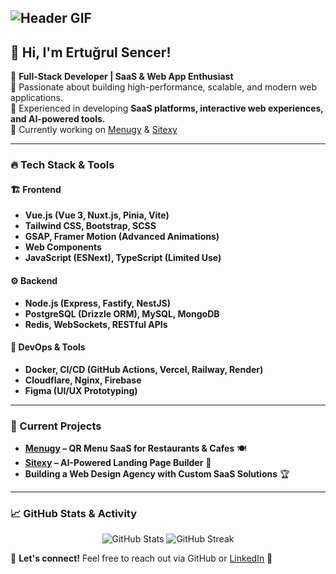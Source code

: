 ## ![Header GIF](https://media.giphy.com/media/qgQUggAC3Pfv687qPC/giphy.gif)

## 👋 Hi, I'm Ertuğrul Sencer!

🚀 **Full-Stack Developer | SaaS & Web App Enthusiast**  
🔹 Passionate about building high-performance, scalable, and modern web applications.  
🔹 Experienced in developing **SaaS platforms, interactive web experiences, and AI-powered tools.**  
🔹 Currently working on [Menugy](https://menugy.com) & [Sitexy](https://sitexy.com) 

---

### 🔥 Tech Stack & Tools

#### 🏗 **Frontend**
- **Vue.js (Vue 3, Nuxt.js, Pinia, Vite)**
- **Tailwind CSS, Bootstrap, SCSS**
- **GSAP, Framer Motion (Advanced Animations)**
- **Web Components**
- **JavaScript (ESNext), TypeScript (Limited Use)**

#### ⚙ **Backend**
- **Node.js (Express, Fastify, NestJS)**
- **PostgreSQL (Drizzle ORM), MySQL, MongoDB**
- **Redis, WebSockets, RESTful APIs**

#### 🔧 **DevOps & Tools**
- **Docker, CI/CD (GitHub Actions, Vercel, Railway, Render)**
- **Cloudflare, Nginx, Firebase**
- **Figma (UI/UX Prototyping)**

---

### 📌 Current Projects
- **[Menugy](https://menugy.com) – QR Menu SaaS for Restaurants & Cafes** 🍽️
- **[Sitexy](https://sitexy.com) – AI-Powered Landing Page Builder** 🚀
- **Building a Web Design Agency with Custom SaaS Solutions** 🏆

---

### 📈 GitHub Stats & Activity
<p align="center">
  <img src="https://github-readme-stats.vercel.app/api?username=ertugrulsencer&show_icons=true&theme=radical" alt="GitHub Stats" />
  <img src="https://github-readme-streak-stats.herokuapp.com/?user=ertugrulsencer&theme=radical" alt="GitHub Streak" />
</p>

📩 **Let's connect!** Feel free to reach out via GitHub or [LinkedIn](#) 🚀

